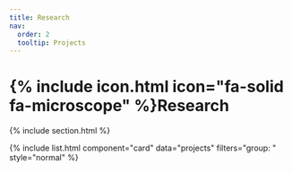 ```yaml
---
title: Research
nav:
  order: 2
  tooltip: Projects
---
```


# {% include icon.html icon="fa-solid fa-microscope" %}Research

{% include section.html %}


{% include list.html component="card" data="projects" filters="group: " style="normal" %}


